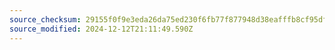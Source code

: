 ```yaml
---
source_checksum: 29155f0f9e3eda26da75ed230f6fb77f877948d38eafffb8cf95dfca9581b68a
source_modified: 2024-12-12T21:11:49.590Z
---
```


